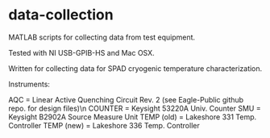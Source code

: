 # data-collection
MATLAB scripts for collecting data from test equipment.

Tested with NI USB-GPIB-HS and Mac OSX.

Written for collecting data for SPAD cryogenic temperature characterization.

Instruments:

AQC = Linear Active Quenching Circuit Rev. 2 (see Eagle-Public github repo. for design files)\n
COUNTER = Keysight 53220A Univ. Counter
SMU = Keysight B2902A Source Measure Unit
TEMP (old) = Lakeshore 331 Temp. Controller
TEMP (new) = Lakeshore 336 Temp. Controller